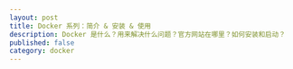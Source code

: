 ```yaml
---
layout: post
title: Docker 系列：简介 & 安装 & 使用
description: Docker 是什么？用来解决什么问题？官方网站在哪里？如何安装和启动？
published: false
category: docker
---
```
















[NingG]:    http://ningg.github.com  "NingG"
